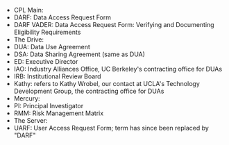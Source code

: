 -   CPL Main:
-   DARF: Data Access Request Form
-   DARF VADER: Data Access Request Form: Verifying and Documenting
    Eligibility Requirements
-   The Drive:
-   DUA: Data Use Agreement
-   DSA: Data Sharing Agreement (same as DUA)
-   ED: Executive Director
-   IAO: Industry Alliances Office, UC Berkeley\'s contracting office
    for DUAs
-   IRB: Institutional Review Board
-   Kathy: refers to Kathy Wrobel, our contact at UCLA\'s Technology
    Development Group, the contracting office for DUAs
-   Mercury:
-   PI: Principal Investigator
-   RMM: Risk Management Matrix
-   The Server:
-   UARF: User Access Request Form; term has since been replaced by
    \"DARF\"
